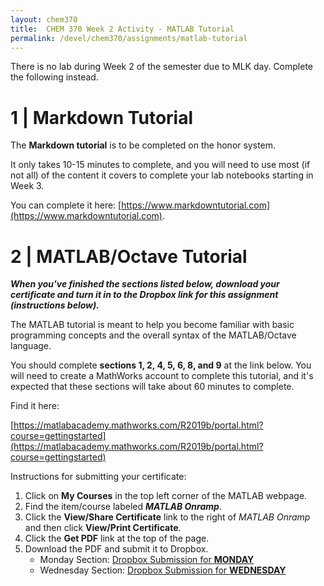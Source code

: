 ```yaml
---
layout: chem370
title:  CHEM 370 Week 2 Activity - MATLAB Tutorial
permalink: /devel/chem370/assignments/matlab-tutorial
---
```


There is no lab during Week 2 of the semester due to MLK day. Complete the following instead.

# 1 | Markdown Tutorial

The **Markdown tutorial** is to be completed on the honor system.  

It only takes 10-15 minutes to complete, and you will need to use most (if not all) of the content it covers to complete your lab notebooks starting in Week 3.  

You can complete it here: [https://www.markdowntutorial.com](https://www.markdowntutorial.com).

# 2 | MATLAB/Octave Tutorial

***When you've finished the sections listed below, download your certificate and turn it in to the Dropbox link for this assignment (instructions below).***

The MATLAB tutorial is meant to help you become familiar with basic programming concepts and the overall syntax of the MATLAB/Octave language.

You should complete **sections 1, 2, 4, 5, 6, 8, and 9** at the link below.  You will need to create a MathWorks account to complete this tutorial, and it's expected that these sections will take about 60 minutes to complete.

Find it here:

[https://matlabacademy.mathworks.com/R2019b/portal.html?course=gettingstarted](https://matlabacademy.mathworks.com/R2019b/portal.html?course=gettingstarted)

Instructions for submitting your certificate:

1. Click on **My Courses** in the top left corner of the MATLAB webpage.
1. Find the item/course labeled ***MATLAB Onramp***.
1. Click the **View/Share Certificate** link to the right of *MATLAB Onramp* and then click **View/Print Certificate**.
1. Click the **Get PDF** link at the top of the page.
1. Download the PDF and submit it to Dropbox.
    - Monday Section: [Dropbox Submission for **MONDAY**]({{site.baseurl}}/devel/chem370/assignments/submissions-monday)
    - Wednesday Section: [Dropbox Submission for **WEDNESDAY**]({{site.baseurl}}/devel/chem370/assignments/submissions-wednesday)

